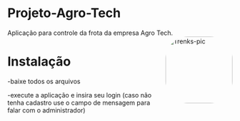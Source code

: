 # Projeto-Agro-Tech
Aplicação para controle da frota da empresa Agro Tech.
<img align="right" alt="Trenks-pic" height="150" style="border-radius:50px;" src="https://i.giphy.com/media/3oEjHOUcNRKgpqTHiM/giphy.webp">

# Instalação 
-baixe todos os arquivos 

-execute a aplicação e insira seu login (caso não tenha cadastro use o campo de mensagem para falar com o administrador)


